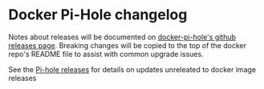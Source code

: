 # Docker Pi-Hole changelog

Notes about releases will be documented on [docker-pi-hole's github releases page](https://github.com/pi-hole/docker-pi-hole/releases).  Breaking changes will be copied to the top of the docker repo's README file to assist with common upgrade issues.

See the [Pi-hole releases](https://github.com/pi-hole/pi-hole/releases) for details on updates unreleated to docker image releases
